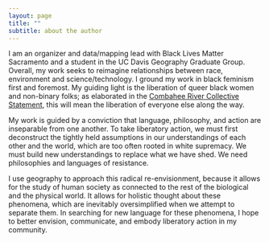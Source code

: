 ```yaml
---
layout: page
title: ""
subtitle: about the author
---
```


I am an organizer and data/mapping lead with Black Lives Matter Sacramento and a student in the UC Davis Geography Graduate Group.  Overall, my work seeks to reimagine relationships between race, environment and science/technology.  I ground my work in black feminism first and foremost.  My guiding light is the liberation of queer black women and non-binary folks; as elaborated in the [Combahee River Collective Statement](http://circuitous.org/scraps/combahee.html), this will mean the liberation of everyone else along the way.

My work is guided by a conviction that language, philosophy, and action are inseparable from one another. To take liberatory action, we must first deconstruct the tightly held assumptions in our understandings of each other and the world, which are too often rooted in white supremacy. We must build new understandings to replace what we have shed. We need philosophies and languages of resistance.

I use geography to approach this radical re-envisionment, because it allows for the study of human society as connected to the rest of the biological and the physical world. It allows for holistic thought about these phenomena, which are inevitably oversimplified when we attempt to separate them. In searching for new language for these phenomena, I hope to better envision, communicate, and embody liberatory action in my community. 

